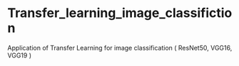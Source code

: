 # Transfer_learning_image_classifiction
Application of Transfer Learning for image classification ( ResNet50, VGG16, VGG19 )

